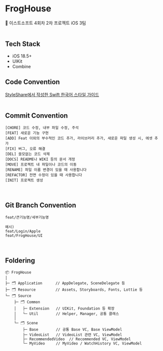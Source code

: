 # FrogHouse

🌟 이스트소프트 4회차 2차 프로젝트 iOS 3팀
</br>
</br>

## Tech Stack

- iOS 18.5+
- UIKit
- Combine
  </br>

## Code Convention

[StyleShare에서 작성한 Swift 한국어 스타일 가이드](https://github.com/StyleShare/swift-style-guide)
</br>
</br>

## Commit Convention

```
[CHORE] 코드 수정, 내부 파일 수정, 주석
[FEAT] 새로운 기능 구현
[ADD] Feat 이외의 부수적인 코드 추가, 라이브러리 추가, 새로운 파일 생성 시, 에셋 추가
[FIX] 버그, 오류 해결
[DEL] 쓸모없는 코드 삭제
[DOCS] README나 WIKI 등의 문서 개정
[MOVE] 프로젝트 내 파일이나 코드의 이동
[RENAME] 파일 이름 변경이 있을 때 사용합니다
[REFACTOR] 전면 수정이 있을 때 사용합니다
[INIT] 프로젝트 생성
```

</br>

## Git Branch Convention

```
feat/큰기능명/세부기능명

예시)
feat/Login/Apple
feat/FrogHouse/UI
```

</br>

## Foldering

```
📦 FrogHouse
│
├─ 🗂 Application      // AppDelegate, SceneDelegate 등
├─ 🗂 Resource         // Assets, Storyboards, Fonts, Lottie 등
└─ 🗂 Source
    ├─ 🗂 Common
    │   ├─ Extension   // UIKit, Foundation 등 확장
    │   └─ Util        // Helper, Manager, 공통 클래스
    │
    └─ 🗂 Scene
        ├─ Base        // 공통 Base VC, Base ViewModel
        ├─ VideoList   // VideoList 관련 VC, ViewModel
        ├─ RecommendedVideo  // Recommended VC, ViewModel
        └─ MyVideo     // MyVideo / WatchHistory VC, ViewModel

```

</br>
